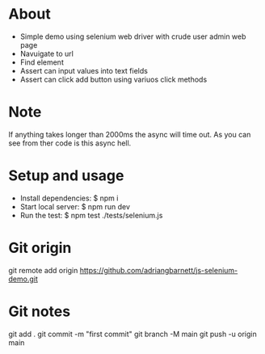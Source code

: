 # About
- Simple demo using selenium web driver with crude user admin web page
- Navuigate to url
- Find element
- Assert can input values into text fields
- Assert can click add button using variuos click methods 

# Note
If anything takes longer than 2000ms the async will time out. As you can see from ther code is this async hell.

# Setup and usage
- Install dependencies:     $ npm i
- Start local server:       $ npm run dev
- Run the test:             $ npm test ./tests/selenium.js


# Git origin
git remote add origin https://github.com/adriangbarnett/js-selenium-demo.git

# Git notes
git add .
git commit -m "first commit"
git branch -M main
git push -u origin main


